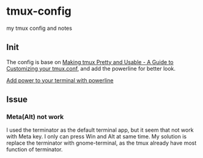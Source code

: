 # tmux-config
my tmux config and notes

## Init

The config is base on [Making tmux Pretty and Usable - A Guide to Customizing your tmux.conf](http://www.hamvocke.com/blog/a-guide-to-customizing-your-tmux-conf/), and add the powerline for better look.

[Add power to your terminal with powerline](https://fedoramagazine.org/add-power-terminal-powerline/)


## Issue

### Meta(Alt) not work

I used the terminator as the default terminal app, but it seem that not work with Meta key. I only can press Win and Alt at same time. My solution is replace the terminator with gnome-terminal, as the tmux already have most function of terminator.
